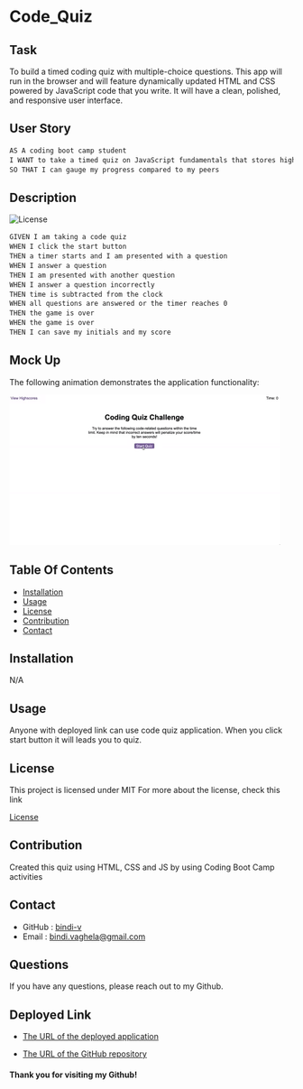 # Code_Quiz

## Task

To build a timed coding quiz with multiple-choice questions. This app will run in the browser and will feature dynamically updated HTML and CSS powered by JavaScript code that you write. It will have a clean, polished, and responsive user interface.

## User Story

```md
AS A coding boot camp student
I WANT to take a timed quiz on JavaScript fundamentals that stores high scores
SO THAT I can gauge my progress compared to my peers
```

## Description

 ![License](https://img.shields.io/badge/License-MIT-yellow)

```md
GIVEN I am taking a code quiz
WHEN I click the start button
THEN a timer starts and I am presented with a question
WHEN I answer a question
THEN I am presented with another question
WHEN I answer a question incorrectly
THEN time is subtracted from the clock
WHEN all questions are answered or the timer reaches 0
THEN the game is over
WHEN the game is over
THEN I can save my initials and my score
```

## Mock Up

The following animation demonstrates the application functionality:

![A user clicks through an interactive coding quiz, then enters initials to save the high score before resetting and starting over.](./Assets/CodeQuiz-demo.gif)

## Table Of Contents

- [Installation](#installation)
- [Usage](#usage)
- [License](#license)
- [Contribution](#contribution)
- [Contact](#contact)
    
## Installation 
   N/A
## Usage

 Anyone with deployed link can use code quiz application. When you click start button it will leads you to quiz.

## License

This project is licensed under
 MIT
For more about the license, check this link

[License](https://opensource.org/licenses/MIT)

## Contribution

Created this quiz using HTML, CSS and JS by using Coding Boot Camp activities

## Contact

* GitHub : [bindi-v](https://github.com/bindi-v)
* Email : bindi.vaghela@gmail.com
    
## Questions

If you have any questions, please reach out to my Github.

## Deployed Link

* [The URL of the deployed application](https://bindi-v.github.io/Code_Quiz/)

* [The URL of the GitHub repository](https://github.com/bindi-v/Code_Quiz)

#### Thank you for visiting my Github!